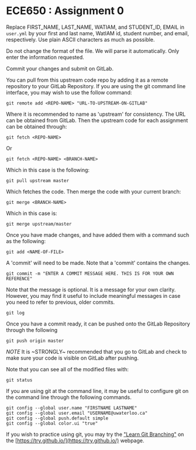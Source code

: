 # ECE650 : Assignment 0

Replace FIRST_NAME, LAST_NAME, WATIAM, and STUDENT_ID, EMAIL in
`user.yml` by your first and last name, WatIAM id, student number, and
email, respectively. Use plain ASCII characters as much as possible.

Do not change the format of the file. We will parse it
automatically. Only enter the information requested.

Commit your changes and submit on GitLab.

You can pull from this upstream code repo by adding it as a remote
repository to your GitLab Repository. If you are using the git command
line interface, you may wish to use the follow command:

```shell
git remote add <REPO-NAME> "URL-TO-UPSTREAM-ON-GITLAB"
```

Where it is recommended to name <REPO-NAME> as 'upstream'
for consistency. The URL can be obtained from GitLab.
Then the upstream code for each assignment can be obtained through:

```shell
git fetch <REPO-NAME>
```

Or

```shell
git fetch <REPO-NAME> <BRANCH-NAME>
```

Which in this case is the following:

```shell
git pull upstream master
```

Which fetches the code. Then merge the code with your current branch:

```shell
git merge <BRANCH-NAME>
```

Which in this case is:

```shell
git merge upstream/master
```

Once you have made changes, and have added them with a command such
as the following:

```shell
git add <NAME-OF-FILE>
```

A 'commit' will need to be made. Note that a 'commit' contains the changes.

```shell
git commit -m "ENTER A COMMIT MESSAGE HERE. THIS IS FOR YOUR OWN REFERENCE"
```

Note that the message is optional. It is a message for your own clarity.
However, you may find it useful to include meaningful messages
in case you need to refer to previous, older commits.

```shell
git log
```

Once you have a commit ready, it can be pushed onto the GitLab
Repository through the following

```shell
git push origin master
```

*NOTE* It is ~STRONGLY~ recommended that you go to GitLab and check to
make sure your code is visible on GitLab after pushing.

Note that you can see all of the modified files with:

```shell
git status
```



If you are using git at the command line, it may be useful to configure
git on the command line through the following commands.

```shell
git config --global user.name "FIRSTNAME LASTNAME"
git config --global user.email "USERNAME@uwaterloo.ca"
git config --global push.default simple
git config --global color.ui "true"
```

If you wish to practice using git, you may try the ["Learn Git Branching"](https://learngitbranching.js.org/) on the [https://try.github.io/](https://try.github.io/) webpage.

